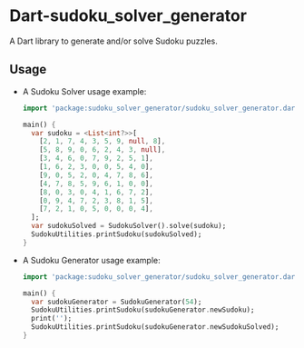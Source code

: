 # Dart-sudoku_solver_generator

A Dart library to generate and/or solve Sudoku puzzles.

## Usage

* A Sudoku Solver usage example:

    ```dart
    import 'package:sudoku_solver_generator/sudoku_solver_generator.dart';
    
    main() {
      var sudoku = <List<int?>>[
        [2, 1, 7, 4, 3, 5, 9, null, 8],
        [5, 8, 9, 0, 6, 2, 4, 3, null],
        [3, 4, 6, 0, 7, 9, 2, 5, 1],
        [1, 6, 2, 3, 0, 0, 5, 4, 0],
        [9, 0, 5, 2, 0, 4, 7, 8, 6],
        [4, 7, 8, 5, 9, 6, 1, 0, 0],
        [8, 0, 3, 0, 4, 1, 6, 7, 2],
        [0, 9, 4, 7, 2, 3, 8, 1, 5],
        [7, 2, 1, 0, 5, 0, 0, 0, 4],
      ];
      var sudokuSolved = SudokuSolver().solve(sudoku);
      SudokuUtilities.printSudoku(sudokuSolved);
    }
    ```
* A Sudoku Generator usage example:

    ```dart
    import 'package:sudoku_solver_generator/sudoku_solver_generator.dart';
    
    main() {
      var sudokuGenerator = SudokuGenerator(54);
      SudokuUtilities.printSudoku(sudokuGenerator.newSudoku);
      print('');
      SudokuUtilities.printSudoku(sudokuGenerator.newSudokuSolved);
    }
    ```
